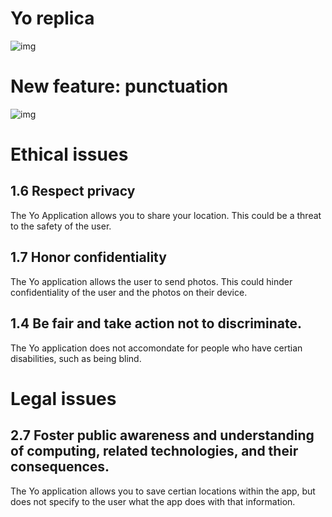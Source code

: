 # Yo replica
![img](https://i.imgur.com/AepWPlU.png)
# New feature: punctuation
![img](https://i.imgur.com/ilHpk3l.png)
# Ethical issues
## 1.6 Respect privacy
The Yo Application allows you to share your location. This could be a threat to the safety of the user.
## 1.7 Honor confidentiality
The Yo application allows the user to send photos. This could hinder confidentiality of the user and the photos on their device.
## 1.4 Be fair and take action not to discriminate.
The Yo application does not accomondate for people who have certian disabilities, such as being blind.
# Legal issues
## 2.7 Foster public awareness and understanding of computing, related technologies, and their consequences.
The Yo application allows you to save certian locations within the app, but does not specify to the user what the app does with that information.
